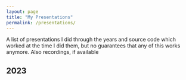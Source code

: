 ```yaml
---
layout: page
title: "My Presentations"
permalink: /presentations/
---
```


A list of presentations I did through the years and source code which worked at the time I did them, but no guarantees that any of this works anymore. Also recordings, if available

## 2023
